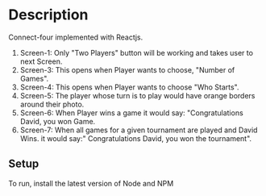 # Description

Connect-four implemented with Reactjs.

1. Screen-1: Only "Two Players" button will be working and takes user to next
   Screen.
2. Screen-3: This opens when Player wants to choose, "Number of Games".
3. Screen-4: This opens when Player wants to choose "Who Starts".
4. Screen-5: The player whose turn is to play would have orange borders around
   their photo.
5. Screen-6: When Player wins a game it would say: "Congratulations David, you
   won Game.
6. Screen-7: When all games for a given tournament are played and David Wins. it
   would say:" Congratulations David, you won the tournament".

## Setup

To run, install the latest version of Node and NPM

